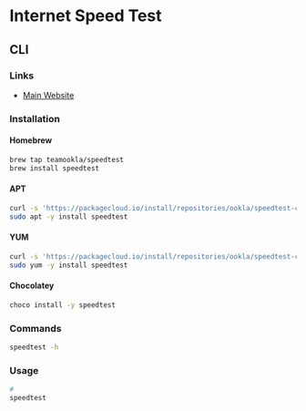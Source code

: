 # Internet Speed Test

## CLI

### Links

- [Main Website](https://speedtest.net/apps/cli)

### Installation

#### Homebrew

```sh
brew tap teamookla/speedtest
brew install speedtest
```

#### APT

```sh
curl -s 'https://packagecloud.io/install/repositories/ookla/speedtest-cli/script.deb.sh' | sudo bash
sudo apt -y install speedtest
```

#### YUM

```sh
curl -s 'https://packagecloud.io/install/repositories/ookla/speedtest-cli/script.rpm.sh' | sudo bash
sudo yum -y install speedtest
```

#### Chocolatey

```sh
choco install -y speedtest
```

### Commands

```sh
speedtest -h
```

### Usage

```sh
#
speedtest
```
